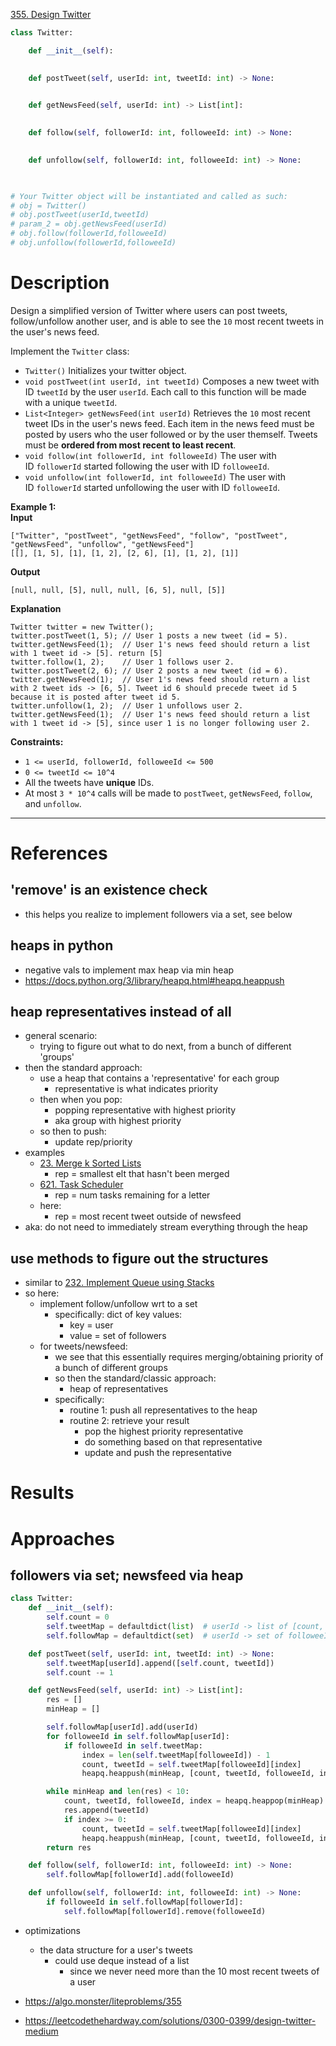 [355. Design Twitter](https://leetcode.com/problems/design-twitter/)

```python
class Twitter:

    def __init__(self):
        

    def postTweet(self, userId: int, tweetId: int) -> None:
        

    def getNewsFeed(self, userId: int) -> List[int]:
        

    def follow(self, followerId: int, followeeId: int) -> None:
        

    def unfollow(self, followerId: int, followeeId: int) -> None:
        


# Your Twitter object will be instantiated and called as such:
# obj = Twitter()
# obj.postTweet(userId,tweetId)
# param_2 = obj.getNewsFeed(userId)
# obj.follow(followerId,followeeId)
# obj.unfollow(followerId,followeeId)
```

# Description
Design a simplified version of Twitter where users can post tweets, follow/unfollow another user, and is able to see the `10` most recent tweets in the user's news feed.

Implement the `Twitter` class:
- `Twitter()` Initializes your twitter object.
- `void postTweet(int userId, int tweetId)` Composes a new tweet with ID `tweetId` by the user `userId`. Each call to this function will be made with a unique `tweetId`.
- `List<Integer> getNewsFeed(int userId)` Retrieves the `10` most recent tweet IDs in the user's news feed. Each item in the news feed must be posted by users who the user followed or by the user themself. Tweets must be **ordered from most recent to least recent**.
- `void follow(int followerId, int followeeId)` The user with ID `followerId` started following the user with ID `followeeId`.
- `void unfollow(int followerId, int followeeId)` The user with ID `followerId` started unfollowing the user with ID `followeeId`.

**Example 1:**  
**Input**  
```
["Twitter", "postTweet", "getNewsFeed", "follow", "postTweet", "getNewsFeed", "unfollow", "getNewsFeed"]
[[], [1, 5], [1], [1, 2], [2, 6], [1], [1, 2], [1]]
```
**Output**  
```
[null, null, [5], null, null, [6, 5], null, [5]]
```
**Explanation**  
```
Twitter twitter = new Twitter();
twitter.postTweet(1, 5); // User 1 posts a new tweet (id = 5).
twitter.getNewsFeed(1);  // User 1's news feed should return a list with 1 tweet id -> [5]. return [5]
twitter.follow(1, 2);    // User 1 follows user 2.
twitter.postTweet(2, 6); // User 2 posts a new tweet (id = 6).
twitter.getNewsFeed(1);  // User 1's news feed should return a list with 2 tweet ids -> [6, 5]. Tweet id 6 should precede tweet id 5 because it is posted after tweet id 5.
twitter.unfollow(1, 2);  // User 1 unfollows user 2.
twitter.getNewsFeed(1);  // User 1's news feed should return a list with 1 tweet id -> [5], since user 1 is no longer following user 2.
```

**Constraints:**
- `1 <= userId, followerId, followeeId <= 500`
- `0 <= tweetId <= 10^4`
- All the tweets have **unique** IDs.
- At most `3 * 10^4` calls will be made to `postTweet`, `getNewsFeed`, `follow`, and `unfollow`.

---



# References

## 'remove' is an existence check
- this helps you realize to implement followers via a set, see below


## heaps in python
- negative vals to implement max heap via min heap
- https://docs.python.org/3/library/heapq.html#heapq.heappush




## heap representatives instead of all
- general scenario:
	- trying to figure out what to do next, from a bunch of different 'groups'
- then the standard approach:
	- use a heap that contains a 'representative' for each group
		- representative is what indicates priority
	- then when you pop:
		- popping representative with highest priority
		- aka group with highest priority
	- so then to push:
		- update rep/priority
- examples
	- [23. Merge k Sorted Lists](23.%20Merge%20k%20Sorted%20Lists.md)
		- rep = smallest elt that hasn't been merged
	- [621. Task Scheduler](621.%20Task%20Scheduler.md)
		- rep = num tasks remaining for a letter
	- here:
		- rep = most recent tweet outside of newsfeed
- aka: do not need to immediately stream everything through the heap


## use methods to figure out the structures
- similar to [232. Implement Queue using Stacks](232.%20Implement%20Queue%20using%20Stacks.md)
- so here:
	- implement follow/unfollow wrt to a set
		- specifically: dict of key values:
			- key = user
			- value = set of followers
	- for tweets/newsfeed:
		- we see that this essentially requires merging/obtaining priority of a bunch of different groups
		- so then the standard/classic approach:
			- heap of representatives
		- specifically:
			- routine 1: push all representatives to the heap
			- routine 2: retrieve your result
				- pop the highest priority representative
				- do something based on that representative
				- update and push the representative



# Results



# Approaches


## followers via set; newsfeed via heap

```python
class Twitter:
    def __init__(self):
        self.count = 0
        self.tweetMap = defaultdict(list)  # userId -> list of [count, tweetIds]
        self.followMap = defaultdict(set)  # userId -> set of followeeId

    def postTweet(self, userId: int, tweetId: int) -> None:
        self.tweetMap[userId].append([self.count, tweetId])
        self.count -= 1

    def getNewsFeed(self, userId: int) -> List[int]:
        res = []
        minHeap = []

        self.followMap[userId].add(userId)
        for followeeId in self.followMap[userId]:
            if followeeId in self.tweetMap:
                index = len(self.tweetMap[followeeId]) - 1
                count, tweetId = self.tweetMap[followeeId][index]
                heapq.heappush(minHeap, [count, tweetId, followeeId, index - 1])

        while minHeap and len(res) < 10:
            count, tweetId, followeeId, index = heapq.heappop(minHeap)
            res.append(tweetId)
            if index >= 0:
                count, tweetId = self.tweetMap[followeeId][index]
                heapq.heappush(minHeap, [count, tweetId, followeeId, index - 1])
        return res

    def follow(self, followerId: int, followeeId: int) -> None:
        self.followMap[followerId].add(followeeId)

    def unfollow(self, followerId: int, followeeId: int) -> None:
        if followeeId in self.followMap[followerId]:
            self.followMap[followerId].remove(followeeId)

```



- optimizations
	- the data structure for a user's tweets
		- could use deque instead of a list
			- since we never need more than the 10 most recent tweets of a user

- https://algo.monster/liteproblems/355
- https://leetcodethehardway.com/solutions/0300-0399/design-twitter-medium